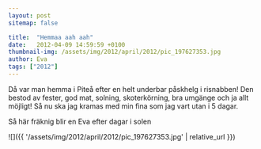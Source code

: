 ```yaml
---
layout: post
sitemap: false

title:  "Hemmaa aah aah"
date:   2012-04-09 14:59:59 +0100
thumbnail-img: /assets/img/2012/april/2012/pic_197627353.jpg
author: Eva
tags: ["2012"]
---
```


Då var man hemma i Piteå efter en helt underbar påskhelg i risnabben! Den bestod av fester, god mat, solning, skoterkörning, bra umgänge och ja allt möjligt! Så nu ska jag kramas med min fina som jag vart utan i 5 dagar.

Så här fräknig blir en Eva efter dagar i solen

![]({{ '/assets/img/2012/april/2012/pic_197627353.jpg'  | relative_url }})

